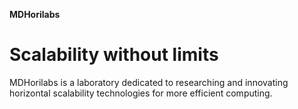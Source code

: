 **MDHorilabs**
# Scalability without limits
MDHorilabs is a laboratory dedicated to researching and innovating horizontal scalability technologies for more efficient computing.
